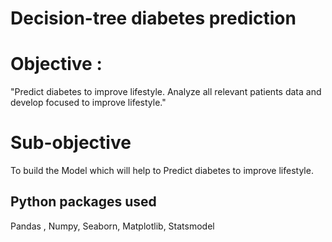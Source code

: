 # Decision-tree diabetes prediction 

# Objective :

"Predict diabetes to improve lifestyle. Analyze all relevant patients data and develop focused to improve lifestyle."
 
# Sub-objective
To build the Model which will help to Predict diabetes to improve lifestyle.

 ## Python packages used
 Pandas , Numpy, Seaborn, Matplotlib, Statsmodel
